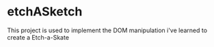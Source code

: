 # etchASketch
This project is used to implement the DOM manipulation i've learned to create a Etch-a-Skate
